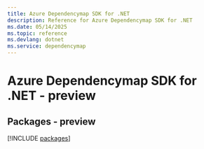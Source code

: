 ```yaml
---
title: Azure Dependencymap SDK for .NET
description: Reference for Azure Dependencymap SDK for .NET
ms.date: 05/14/2025
ms.topic: reference
ms.devlang: dotnet
ms.service: dependencymap
---
```

# Azure Dependencymap SDK for .NET - preview
## Packages - preview
[!INCLUDE [packages](dependencymap-index.md)]